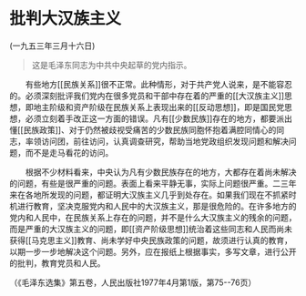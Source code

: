 # 批判大汉族主义  
(一九五三年三月十六日)  
  
> 这是毛泽东同志为中共中央起草的党内指示。   
  
　　有些地方[[民族关系]]很不正常。此种情形，对于共产党人说来，是不能容忍的。必须深刻批评我们党内在很多党员和干部中存在着的严重的[[大汉族主义]]思想，即地主阶级和资产阶级在民族关系上表现出来的[[反动思想]]，即是国民党思想，必须立刻着手改正这一方面的错误。凡有[[少数民族]]存在的地方，都要派出懂[[民族政策]]、对于仍然被歧视受痛苦的少数民族同胞怀抱着满腔同情心的同志，率领访问团，前往访问，认真调查研究，帮助当地党政组织发现问题和解决问题，而不是走马看花的访问。   
  
　　根据不少材料看来，中央认为凡有少数民族存在的地方，大都存在着尚未解决的问题，有些是很严重的问题。表面上看来平静无事，实际上问题很严重。二三年来在各地所发现的问题，都证明大汉族主义几乎到处存在。如果我们现在不抓紧时机进行教育，坚决克服党内和人民中的大汉族主义，那是很危险的。在许多地方的党内和人民中，在民族关系上存在的问题，并不是什么大汉族主义的残余的问题，而是严重的大汉族主义的问题，即[[资产阶级思想]]统治着这些同志和人民而尚未获得[[马克思主义]]教育、尚未学好中央民族政策的问题，故须进行认真的教育，以期一步一步地解决这个问题。另外，应在报纸上根据事实，多写文章，进行公开的批判，教育党员和人民。   
  
（《毛泽东选集》第五卷，人民出版社1977年4月第1版，第75--76页）  
  
  
   
  
　　   
  
  
